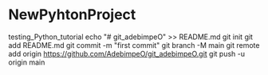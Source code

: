 # NewPyhtonProject
testing_Python_tutorial
echo "# git_adebimpeO" >> README.md
git init
git add README.md
git commit -m "first commit"
git branch -M main
git remote add origin https://github.com/AdebimpeO/git_adebimpeO.git
git push -u origin main
